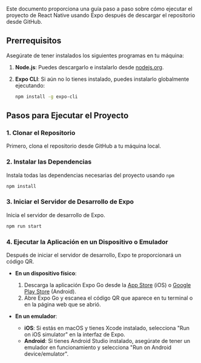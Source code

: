Este documento proporciona una guía paso a paso sobre cómo ejecutar el proyecto de React Native usando Expo después de descargar el repositorio desde GitHub.

## Prerrequisitos

Asegúrate de tener instalados los siguientes programas en tu máquina:

1. **Node.js**: Puedes descargarlo e instalarlo desde [nodejs.org](https://nodejs.org/).
2. **Expo CLI**: Si aún no lo tienes instalado, puedes instalarlo globalmente ejecutando:

   ```bash
   npm install -g expo-cli
   ```

## Pasos para Ejecutar el Proyecto

### 1. Clonar el Repositorio

Primero, clona el repositorio desde GitHub a tu máquina local. 

### 2. Instalar las Dependencias

Instala todas las dependencias necesarias del proyecto usando `npm`

```bash
npm install
```
### 3. Iniciar el Servidor de Desarrollo de Expo

Inicia el servidor de desarrollo de Expo.

```bash
npm run start
```

### 4. Ejecutar la Aplicación en un Dispositivo o Emulador

Después de iniciar el servidor de desarrollo, Expo te proporcionará un código QR.

- **En un dispositivo físico**:
  1. Descarga la aplicación Expo Go desde la [App Store](https://apps.apple.com/us/app/expo-go/id982107779) (iOS) o [Google Play Store](https://play.google.com/store/apps/details?id=host.exp.exponent&hl=en_US&gl=US) (Android).
  2. Abre Expo Go y escanea el código QR que aparece en tu terminal o en la página web que se abrió.

- **En un emulador**:
  - **iOS**: Si estás en macOS y tienes Xcode instalado, selecciona "Run on iOS simulator" en la interfaz de Expo.
  - **Android**: Si tienes Android Studio instalado, asegúrate de tener un emulador en funcionamiento y selecciona "Run on Android device/emulator".
